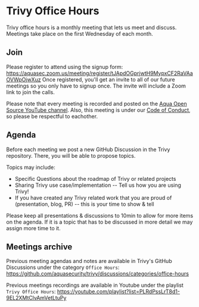 # Trivy Office Hours

Trivy office hours is a monthly meeting that lets us meet and discuss. Meetings take place on the first Wednesday of each month.

## Join

Please register to attend using the signup form: https://aquasec.zoom.us/meeting/register/tJApdOGprjwtH9MypxCF2RaVAaOVWpOjwXuz 
Once registered, you'll get an invite to all of our future meetings so you only have to signup once. The invite will include a Zoom link to join the calls.

Please note that every meeting is recorded and posted on the [Aqua Open Source YouTube channel](https://www.youtube.com/c/AquaSecurityOpenSource).
Also, this meeting is under our [Code of Conduct](../CODE_OF_CONDUCT.md), so please be respectful to eachother.

## Agenda

Before each meeting we post a new GitHub Discussion in the Trivy repository.
There, you will be able to propose topics.

Topics may include:
* Specific Questions about the roadmap of Trivy or related projects
* Sharing Trivy use case/implementation -- Tell us how you are using Trivy!
* If you have created any Trivy related work that you are proud of (presentation, blog, PR) -- this is your time to show & tell 

Please keep all presentations & discussions to 10min to allow for more items on the agenda.
If it is a topic that has to be discussed in more detail we may assign more time to it.

## Meetings archive

Previous meeting agendas and notes are available in Trivy's GitHub Discussions under the category `Office Hours`: <https://github.com/aquasecurity/trivy/discussions/categories/office-hours>

Previous meetings recordings are available in Youtube under the playlist `Trivy Office Hours`: <https://youtube.com/playlist?list=PLRdPssLrT8d1-9EL2XMtClvAmVetLtuPy>
